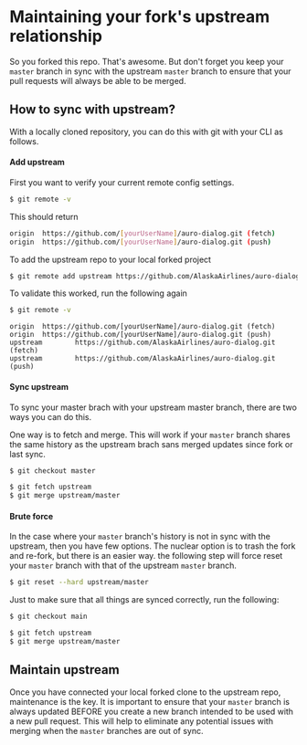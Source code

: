 # Maintaining your fork's upstream relationship

So you forked this repo. That's awesome. But don't forget you keep your `master` branch in sync with the upstream `master` branch to ensure that your pull requests will always be able to be merged.

## How to sync with upstream?

With a locally cloned repository, you can do this with git with your CLI as follows.

#### Add upstream

First you want to verify your current remote config settings.

```bash
$ git remote -v
```

This should return

```bash
origin  https://github.com/[yourUserName]/auro-dialog.git (fetch)
origin  https://github.com/[yourUserName]/auro-dialog.git (push)
```

To add the upstream repo to your local forked project

```bash
$ git remote add upstream https://github.com/AlaskaAirlines/auro-dialog.git
```

To validate this worked, run the following again

```bash
$ git remote -v
```

```
origin  https://github.com/[yourUserName]/auro-dialog.git (fetch)
origin  https://github.com/[yourUserName]/auro-dialog.git (push)
upstream        https://github.com/AlaskaAirlines/auro-dialog.git (fetch)
upstream        https://github.com/AlaskaAirlines/auro-dialog.git (push)
```

#### Sync upstream

To sync your master brach with your upstream master branch, there are two ways you can do this.

One way is to fetch and merge. This will work if your `master` branch shares the same history as the upstream brach sans merged updates since fork or last sync.

```bash
$ git checkout master

$ git fetch upstream
$ git merge upstream/master
```

#### Brute force

In the case where your `master` branch's history is not in sync with the upstream, then you have few options. The nuclear option is to trash the fork and re-fork, but there is an easier way. the following step will force reset your `master` branch with that of the upstream `master` branch.

```bash
$ git reset --hard upstream/master
```

Just to make sure that all things are synced correctly, run the following:

```bash
$ git checkout main

$ git fetch upstream
$ git merge upstream/master
```

## Maintain upstream

Once you have connected your local forked clone to the upstream repo, maintenance is the key. It is important to ensure that your `master` branch is always updated BEFORE you create a new branch intended to be used with a new pull request. This will help to eliminate any potential issues with merging when the `master` branches are out of sync.
